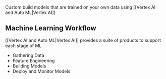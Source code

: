 Custom build models that are trained on your own data using [[Vertex AI and Auto ML|Vertex AI]]

## Machine Learning Workflow

[[Vertex AI and Auto ML|Vertex AI]] provides a suite of products to support each stage of ML

- Gathering Data
- Feature Engineering
- Building Models
- Deploy and Monitor Models
